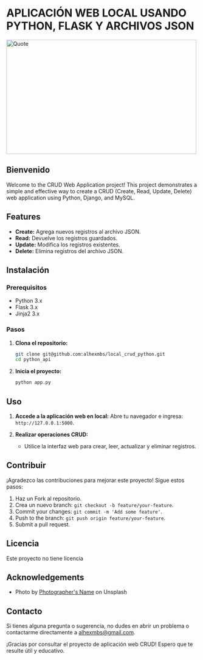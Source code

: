 # APLICACIÓN WEB LOCAL USANDO PYTHON, FLASK Y ARCHIVOS JSON

<img src="https://images.unsplash.com/photo-1718414738167-0dd5de626229?q=80&w=870&auto=format&fit=crop&ixlib=rb-4.0.3&ixid=M3wxMjA3fDB8MHxwaG90by1wYWdlfHx8fGVufDB8fHx8fA%3D%3D" alt="Quote" width="500" height="300"/>

## Bienvenido
Welcome to the CRUD Web Application project! This project demonstrates a simple and effective way to create a CRUD (Create, Read, Update, Delete) web application using Python, Django, and MySQL.

## Features
- **Create:** Agrega nuevos registros al archivo JSON.
- **Read:** Devuelve los registros guardados.
- **Update:** Modifica los registros existentes.
- **Delete:** Elimina registros del archivo JSON.

## Instalación

### Prerequisitos
- Python 3.x
- Flask 3.x
- Jinja2 3.x

### Pasos
1. **Clona el repositorio:**
    ```bash
    git clone git@github.com:alhexmbs/local_crud_python.git
    cd python_api
    ```

2. **Inicia el proyecto:**
    ```bash
    python app.py
    ```

## Uso
1. **Accede a la aplicación web en local:**
   Abre tu navegador e ingresa: `http://127.0.0.1:5000`.

2. **Realizar operaciones CRUD:**
   - Utilice la interfaz web para crear, leer, actualizar y eliminar registros.

## Contribuir
¡Agradezco las contribuciones para mejorar este proyecto! Sigue estos pasos:
1. Haz un Fork al repositorio.
2. Crea un nuevo branch: `git checkout -b feature/your-feature`.
3. Commit your changes: `git commit -m 'Add some feature'`.
4. Push to the branch: `git push origin feature/your-feature`.
5. Submit a pull request.


## Licencia
Este proyecto no tiene licencia

## Acknowledgements
- Photo by [Photographer's Name](https://unsplash.com/@photographer) on Unsplash

## Contacto
Si tienes alguna pregunta o sugerencia, no dudes en abrir un problema o contactarme directamente a [alhexmbs@gmail.com](mailto:alhexmbs@gmail.com).

¡Gracias por consultar el proyecto de aplicación web CRUD! Espero que te resulte útil y educativo.
